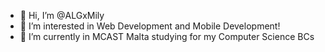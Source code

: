 - 👋 Hi, I’m @ALGxMily
- 👀 I’m interested in Web Development and Mobile Development!
- 🌱 I’m currently in MCAST Malta studying for my Computer Science BCs
